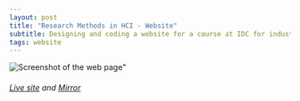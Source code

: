 ```yaml
---
layout: post
title: "Research Methods in HCI - Website"
subtitle: Designing and coding a website for a course at IDC for industry professionals and academics.
tags: website
---
```


![Screenshot of the web page"](https://gyanl.com/assets/Intro-QRM.png)
###### [Live site](http://www.idc.iitb.ac.in/~anirudha/QRMHCI20_02/) and [Mirror](https://gyanl.com/qrm2020/)
